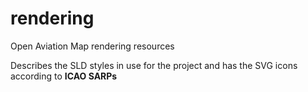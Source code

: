 rendering
=========

Open Aviation Map rendering resources

Describes the SLD styles in use for the project and has the SVG icons according to **ICAO SARPs**
